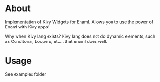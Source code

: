 # About
Implementation of Kivy Widgets for Enaml. Allows you to use the power of Enaml with Kivy apps!

Why when Kivy lang exists? Kivy lang does not do dynamic elements, such as Conditonal, Loopers, etc... that enaml does well.  


# Usage

See examples folder
